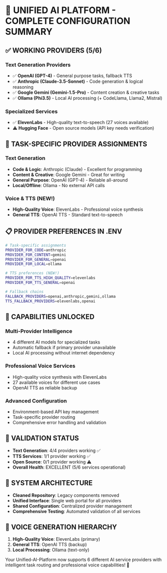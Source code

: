 # 🎉 UNIFIED AI PLATFORM - COMPLETE CONFIGURATION SUMMARY

## ✅ **WORKING PROVIDERS (5/6)**

### **Text Generation Providers**
- ✅ **OpenAI (GPT-4)** - General purpose tasks, fallback TTS
- ✅ **Anthropic (Claude-3.5-Sonnet)** - Code generation & logical reasoning  
- ✅ **Google Gemini (Gemini-1.5-Pro)** - Content creation & creative tasks
- ✅ **Ollama (Phi3.5)** - Local AI processing (+ CodeLlama, Llama2, Mistral)

### **Specialized Services**
- ✅ **ElevenLabs** - High-quality text-to-speech (27 voices available)
- ⚠️ **Hugging Face** - Open source models (API key needs verification)

## 🎯 **TASK-SPECIFIC PROVIDER ASSIGNMENTS**

### **Text Generation**
- **Code & Logic**: Anthropic (Claude) - Excellent for programming
- **Content & Creative**: Google Gemini - Great for writing
- **General Purpose**: OpenAI (GPT-4) - Reliable all-around
- **Local/Offline**: Ollama - No external API calls

### **Voice & TTS (NEW!)**
- **High-Quality Voice**: ElevenLabs - Professional voice synthesis
- **General TTS**: OpenAI TTS - Standard text-to-speech

## 📋 **PROVIDER PREFERENCES IN .ENV**
```bash
# Task-specific assignments
PROVIDER_FOR_CODE=anthropic
PROVIDER_FOR_CONTENT=gemini
PROVIDER_FOR_GENERAL=openai
PROVIDER_FOR_LOCAL=ollama

# TTS preferences (NEW!)
PROVIDER_FOR_TTS_HIGH_QUALITY=elevenlabs
PROVIDER_FOR_TTS_GENERAL=openai

# Fallback chains
FALLBACK_PROVIDERS=openai,anthropic,gemini,ollama
TTS_FALLBACK_PROVIDERS=elevenlabs,openai
```

## 🚀 **CAPABILITIES UNLOCKED**

### **Multi-Provider Intelligence**
- 4 different AI models for specialized tasks
- Automatic fallback if primary provider unavailable
- Local AI processing without internet dependency

### **Professional Voice Services**
- High-quality voice synthesis with ElevenLabs
- 27 available voices for different use cases
- OpenAI TTS as reliable backup

### **Advanced Configuration**
- Environment-based API key management
- Task-specific provider routing
- Comprehensive error handling and validation

## 🧪 **VALIDATION STATUS**
- **Text Generation**: 4/4 providers working ✅
- **TTS Services**: 1/1 provider working ✅  
- **Open Source**: 0/1 provider working ⚠️
- **Overall Health**: EXCELLENT (5/6 services operational)

## 📁 **SYSTEM ARCHITECTURE**
- **Cleaned Repository**: Legacy components removed
- **Unified Interface**: Single web portal for all providers
- **Shared Configuration**: Centralized provider management
- **Comprehensive Testing**: Automated validation of all services

## 🎵 **VOICE GENERATION HIERARCHY**
1. **High-Quality Voice**: ElevenLabs (primary)
2. **General TTS**: OpenAI TTS (backup)
3. **Local Processing**: Ollama (text-only)

Your Unified-AI-Platform now supports 6 different AI service providers with intelligent task routing and professional voice capabilities! 🎉

